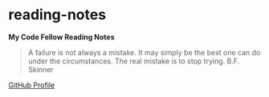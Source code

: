 # reading-notes
**My Code Fellow Reading Notes**
>A failure is not always a mistake. It may simply be the best one can do under the circumstances. The real mistake is to stop trying.
>B.F. Skinner 

[GitHub Profile](https://github.com/Diaz850)
